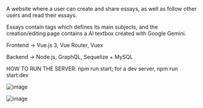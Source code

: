 A website where a user can create and share essays, as well as follow other users and read their essays.

Essays contain tags which defines its main subjects, and the creation/editing page contains a AI textbox created with Google Gemini.


Frontend -> Vue.js 3, Vue Router, Vuex 

Backend -> Node.js, GraphQL, Sequelize + MySQL

HOW TO RUN THE SERVER: npm run start; for a dev server, npm run start:dev

![image](https://github.com/poissonfou/Blogging/assets/102704201/c90f3281-0530-4734-a801-58dc080be27d)

![image](https://github.com/poissonfou/Blogging/assets/102704201/97697579-1cc7-4514-8208-0485c01d59f0)

